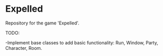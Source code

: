 # Expelled
Repository for the game 'Expelled'.

TODO:

-Implement base classes to add basic functionality:
  Run,
  Window,
  Party,
  Character,
  Room.
